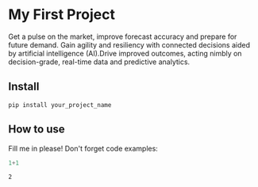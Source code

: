 # My First Project



Get a pulse on the market, improve forecast accuracy and prepare for future demand. Gain agility and resiliency with connected decisions aided by artificial intelligence (AI).Drive improved outcomes, acting nimbly on decision-grade, real-time data and predictive analytics.

## Install

`pip install your_project_name`

## How to use

Fill me in please! Don't forget code examples:

```python
1+1
```




    2


